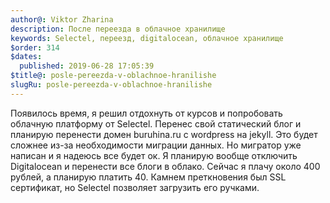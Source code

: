 ```yaml
---
author@: Viktor Zharina
description: После переезда в облачное хранилище
keywords: Selectel, переезд, digitalocean, облачное хранилище
$order: 314
$dates:
  published: 2019-06-28 17:05:39
$title@: posle-pereezda-v-oblachnoe-hranilishe
slugRu: posle-pereezda-v-oblachnoe-hranilishe
---
```


Появилось время, я решил отдохнуть от курсов и попробовать облачную платформу от Selectel. Перенес свой статический блог и планирую перенести домен buruhina.ru с wordpress на jekyll. Это будет сложнее из-за необходимости миграции данных. Но мигратор уже написан и я надеюсь все будет ок. Я планирую вообще отключить Digitalocean и перенести все блоги в облако. Сейчас я плачу около 400 рублей, а планирую платить 40. Камнем преткновения был SSL сертификат, но Selectel позволяет загрузить его ручками.
